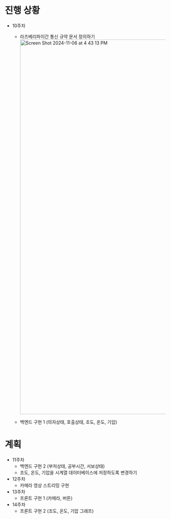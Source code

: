 # 진행 상황
- 10주차
	- 라즈베리파이간 통신 규약 문서 정의하기
		<img width="1171" alt="Screen Shot 2024-11-06 at 4 43 13 PM" src="https://github.com/user-attachments/assets/cedbce72-d837-48ba-b199-48cbd992d308">

	- 백엔드 구현 1 (의자상태, 호출상태, 조도, 온도, 기압)

# 계획
- 11주차 
	- 백엔드 구현 2 (부저상태, 공부시간, 서보상태)
	- 조도, 온도, 기압을 시계열 데이터베이스에 저장하도록 변경하기
- 12주차 
	- 카메라 영상 스트리밍 구현
- 13주차
	- 프론트 구현 1 (카메라, 버튼)
- 14주차 
	- 프론트 구현 2 (조도, 온도, 기압 그래프)
